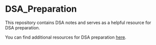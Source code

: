 # DSA_Preparation
This repository contains DSA notes and serves as a helpful resource for DSA preparation. 

You can find additional resources for DSA preparation [here](https://leetcode.com/explore/featured/card/leetcodes-interview-crash-course-data-structures-and-algorithms/).
